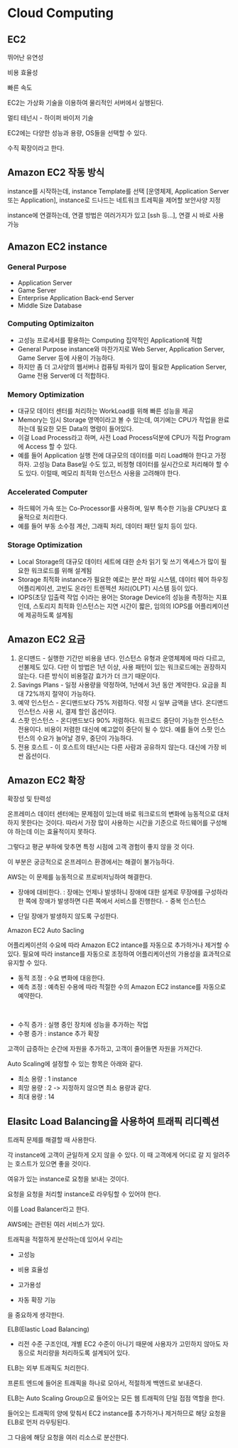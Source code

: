 # Cloud Computing

## EC2

뛰어난 유연성

비용 효율성

빠른 속도

EC2는 가상화 기술을 이용하여 물리적인 서버에서 실행된다.

멀티 테넌시 - 하이퍼 바이저 기술

EC2에는 다양한 성능과 용량, OS들을 선택할 수 있다.

수직 확장이라고 한다.

## Amazon EC2 작동 방식

instance를 시작하는데, instance Template를 선택 [운영체제, Application Server 또는 Application], instance로 드나드는 네트워크 트레픽을 제어할 보안사양 지정

instance에 연결하는데, 연결 방법은 여러가지가 있고 [ssh 등...], 연결 시 바로 사용 가능

## Amazon EC2 instance

### General Purpose

- Application Server
- Game Server
- Enterprise Application Back-end Server
- Middle Size Database

### Computing Optimizaiton

- 고성능 프로세서를 활용하는 Computing 집약적인 Application에 적합
- General Purpose instance와 마찬가지로 Web Server, Application Server, Game Server 등에 사용이 가능하다.
- 하지만 좀 더 고사양의 웹서버나 컴퓨팅 파워가 많이 필요한 Application Server, Game 전용 Server에 더 적합하다.

### Memory Optimization

- 대규모 데이터 센터를 처리하는 WorkLoad를 위해 빠른 성능을 제공
- Memory는 임시 Storage 영역이라고 볼 수 있는데, 여기에는 CPU가 작업을 완료하는데 필요한 모든 Data의 명령이 들어있다.
- 이걸 Load Process라고 하며, 사전 Load Process덕분에 CPU가 직접 Program에 Access 할 수 있다.
- 예를 들어 Application 실행 전에 대규모의 데이터를 미리 Load해야 한다고 가정하자. 고성능 Data Base일 수도 있고, 비정형 데이터를 실시간으로 처리해야 할 수도 있다. 이럴때, 메모리 최적화 인스턴스 사용을 고려해야 한다.

### Accelerated Computer

- 하드웨어 가속 또는 Co-Processor를 사용하며, 일부 특수한 기능을 CPU보다 효율적으로 처리한다.
- 예를 들어 부동 소수점 계산, 그래픽 처리, 데이터 패턴 일치 등이 있다.

### Storage Optimization

- Local Storage의 대규모 데이터 세트에 대한 순차 읽기 및 쓰기 엑세스가 많이 필요한 워크로드를 위해 설계됨
- Storage 최적화 instance가 필요한 예로는 분산 파일 시스템, 데이터 웨어 하우징 어플리케이션, 고빈도 온라인 트렌젝션 처리(OLPT) 시스템 등이 있다.
- IOPS(초당 입출력 작업 수)라는 용어는 Storage Device의 성능을 측정하는 지표인데, 스토리지 최적화 인스턴스는 지연 시간이 짧은, 임의의 IOPS를 어플리케이션에 제공하도록 설계됨

## Amazon EC2 요금

1. 온디맨드 - 실행한 기간만 비용을 낸다. 인스턴스 유형과 운영체제에 따라 다르고, 선불제도 있다. 다만 이 방법은 1년 이상, 사용 패턴이 있는 워크로드에는 권장하지 않는다. 다른 방식이 비용절감 효가가 더 크기 때문이다.
2. Savings Plans - 일정 사용량을 약정하여, 1년에서 3년 동안 계약한다. 요금을 최대 72%까지 절약이 가능하다.
3. 예약 인스턴스 - 온디맨드보다 75% 저렴하다. 약정 시 일부 금액을 낸다. 온디맨드 인스턴스 사용 시, 결제 할인 옵션이다.
4. 스팟 인스턴스 - 온디맨드보다 90% 저렴하다. 워크로드 중단이 가능한 인스턴스 전용이다. 비용이 저렴한 대신에 예고없이 중단이 될 수 있다. 예를 들어 스팟 인스턴스의 수요가 늘어날 경우, 중단이 가능하다.
5. 전용 호스트 - 이 호스트의 태넌시는 다른 사람과 공유하지 않는다. 대신에 가장 비싼 옵션이다.

## Amazon EC2 확장

확장성 및 탄력성

온프레미스 데이터 센터에는 문제점이 있는데 바로 워크로드의 변화에 능동적으로 대처하지 못한다는 것이다. 따라서 가장 많이 사용하는 시간을 기준으로 하드웨어를 구성해야 하는데 이는 효율적이지 못하다.

그렇다고 평균 부하에 맞추면 특정 시점에 고객 경험이 좋지 않을 것 이다.

이 부분은 궁긍적으로 온프레미스 환경에서는 해결이 불가능하다.

AWS는 이 문제를 능동적으로 프로비저닝하여 해결한다. 

- 장애에 대비한다. : 장애는 언제나 발생하니 장애에 대한 설계로 무장애를 구성하라
한 쪽에 장애가 발생하면 다른 쪽에서 서비스를 진행한다. - 중복 인스턴스

- 단일 장애가 발생하지 않도록 구성한다. 

Amazon EC2 Auto Sacling

어플리케이션의 수요에 따라 Amazon EC2 intance를 자동으로 추가하거나 제거할 수 있다. 
필요에 따라 instance를 자동으로 조정하여 어플리케이션의 가용성을 효과적으로 유지할 수 있다. 

- 동적 조정 : 수요 변화에 대응한다.
- 예측 조정 : 예측된 수용에 따라 적절한 수의 Amazon EC2 instance를 자동으로 예약한다. 


</br>


- 수직 증가 : 실행 중인 장치에 성능을 추가하는 작업
- 수평 증가 : instance 추가 확장

고객이 급증하는 순간에 자원을 추가하고, 고객이 줄어들면 자원을 가져간다.

Auto Scaling에 설정할 수 있는 항목은 아래와 같다. 

- 최소 용량 : 1 instance
- 희망 용량 : 2 -> 지정하지 않으면 최소 용량과 같다. 
- 최대 용량 : 14

## Elasitc Load Balancing을 사용하여 트래픽 리디렉션

트래픽 문제를 해결할 때 사용한다. 

각 instance에 고객이 균일하게 오지 않을 수 있다. 
이 때 고객에게 어디로 갈 지 알려주는 호스트가 있으면 좋을 것이다.

여유가 있는 instance로 요청을 보내는 것이다.

요청을 요청을 처리할 instance로 라우팅할 수 있어야 한다.

이를 Load Balancer라고 한다.

AWS에는 관련된 여러 서비스가 있다. 

트래픽을 적절하게 분산하는데 있어서 우리는

- 고성능

- 비용 효율성

- 고가용성

- 자동 확장 기능

을 중요하게 생각한다. 

ELB(Elastic Load Balancing)

- 리전 수준 구조인데, 개별 EC2 수준이 아니기 때문에 사용자가 고민하지 않아도 자동으로 처리량을 처리하도록 설계되어 있다.

ELB는 외부 트래픽도 처리한다. 

프론트 엔드에 들어온 트래픽을 하나로 모아서, 적절하게 백엔드로 보내준다. 

ELB는 Auto Scaling Group으로 들어오는 모든 웹 트래픽의 단일 접점 역할을 한다.

들어오는 트래픽의 양에 맞춰서 EC2 instance를 추가하거나 제거하므로 해당 요청을 ELB로 먼저 라우팅된다.

그 다음에 해당 요청을 여러 리소스로 분산한다. 

